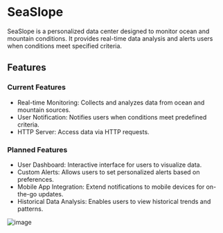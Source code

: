 # **SeaSlope**
SeaSlope is a personalized data center designed to monitor ocean and mountain conditions. It provides real-time data analysis and alerts users when conditions meet specified criteria.

## Features
### Current Features
* Real-time Monitoring: Collects and analyzes data from ocean and mountain sources.
* User Notification: Notifies users when conditions meet predefined criteria.
* HTTP Server: Access data via HTTP requests.

### Planned Features
* User Dashboard: Interactive interface for users to visualize data.
* Custom Alerts: Allows users to set personalized alerts based on preferences.
* Mobile App Integration: Extend notifications to mobile devices for on-the-go updates.
* Historical Data Analysis: Enables users to view historical trends and patterns.

![image](https://github.com/LukasBel/SeaSlope/assets/45898249/34f15110-4069-4a84-aaa8-f4fe3478cc97)
